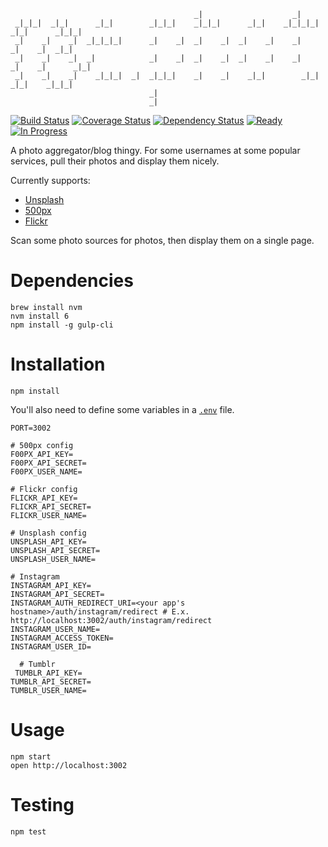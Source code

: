 ```
                                         _|                    _|
 _|_|_|  _|_|      _|_|        _|_|_|    _|_|_|      _|_|    _|_|_|_|    _|_|      _|_|_|
 _|    _|    _|  _|_|_|_|      _|    _|  _|    _|  _|    _|    _|      _|    _|  _|_|
 _|    _|    _|  _|            _|    _|  _|    _|  _|    _|    _|      _|    _|      _|_|
 _|    _|    _|    _|_|_|  _|  _|_|_|    _|    _|    _|_|        _|_|    _|_|    _|_|_|
                               _|
                               _|
```

[![Build Status](https://img.shields.io/travis/randytarampi/me.photos.svg?style=flat-square)](https://travis-ci.org/randytarampi/me.photos) [![Coverage Status](https://img.shields.io/coveralls/randytarampi/me.photos.svg?style=flat-square)](https://coveralls.io/github/randytarampi/me.photos?branch=master) [![Dependency Status](https://img.shields.io/david/randytarampi/me.photos.svg?style=flat-square)](https://david-dm.org/randytarampi/me.photos) [![Ready](https://img.shields.io/waffle/label/randytarampi/me.photos/ready.svg?style=flat-square&label=Ready)](http://waffle.io/randytarampi/me.photos) [![In Progress](https://img.shields.io/waffle/label/randytarampi/me.photos/in%20progress.svg?style=flat-square&label=In%20Progress)](http://waffle.io/randytarampi/me.photos)

A photo aggregator/blog thingy. For some usernames at some popular services, pull their photos and display them nicely.

Currently supports:
- [Unsplash](https://unsplash.com/documentation)
- [500px](https://github.com/500px/api-documentation)
- [Flickr](https://www.flickr.com/services/api/)

Scan some photo sources for photos, then display them on a single page.

# Dependencies
```
brew install nvm
nvm install 6
npm install -g gulp-cli
```

# Installation

```
npm install
```

You'll also need to define some variables in a [`.env`](https://github.com/randytarampi/me.photos/blob/master/.env) file.

```
PORT=3002

# 500px config
F00PX_API_KEY=
F00PX_API_SECRET=
F00PX_USER_NAME=

# Flickr config
FLICKR_API_KEY=
FLICKR_API_SECRET=
FLICKR_USER_NAME=

# Unsplash config
UNSPLASH_API_KEY=
UNSPLASH_API_SECRET=
UNSPLASH_USER_NAME=

# Instagram
INSTAGRAM_API_KEY=
INSTAGRAM_API_SECRET=
INSTAGRAM_AUTH_REDIRECT_URI=<your app's hostname>/auth/instagram/redirect # E.x. http://localhost:3002/auth/instagram/redirect
INSTAGRAM_USER_NAME=
INSTAGRAM_ACCESS_TOKEN=
INSTAGRAM_USER_ID=

  # Tumblr
 TUMBLR_API_KEY= 
TUMBLR_API_SECRET= 
TUMBLR_USER_NAME= 
```

# Usage

```
npm start
open http://localhost:3002
```

# Testing

```
npm test
```
